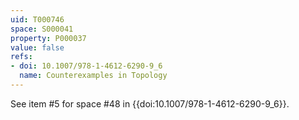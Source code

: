 ```yaml
---
uid: T000746
space: S000041
property: P000037
value: false
refs:
- doi: 10.1007/978-1-4612-6290-9_6
  name: Counterexamples in Topology
---
```


See item #5 for space #48 in {{doi:10.1007/978-1-4612-6290-9_6}}.
